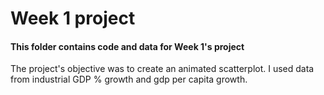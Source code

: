 #  Week 1 project 
#### This folder contains code and data for Week 1's project 

The project's objective was to create an animated scatterplot. I used data from industrial GDP % growth and gdp per capita growth. 
